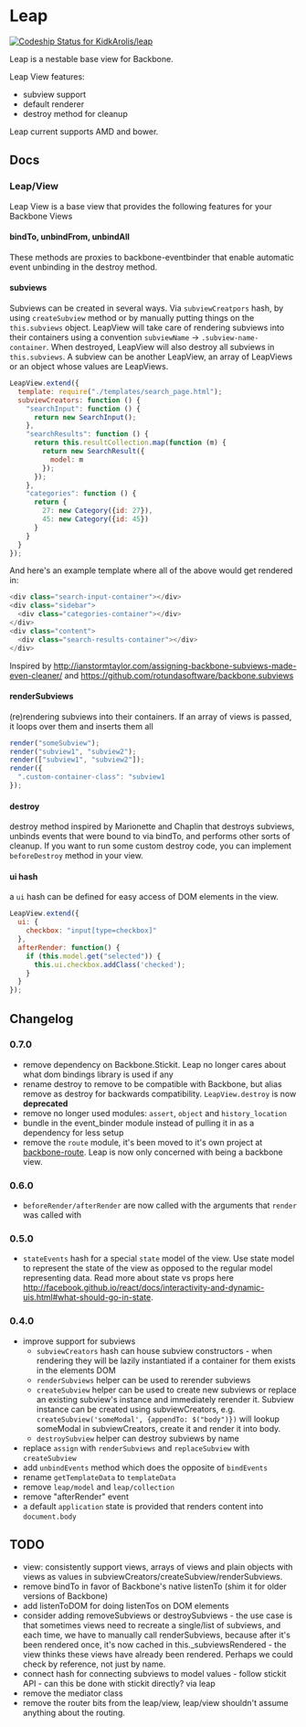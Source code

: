 # Leap

[ ![Codeship Status for KidkArolis/leap](https://codeship.io/projects/eaf60910-0147-0131-111c-7a4299a05af4/status?branch=master)](https://codeship.io/projects/7060)

Leap is a nestable base view for Backbone.

Leap View features:

  * subview support
  * default renderer
  * destroy method for cleanup

Leap current supports AMD and bower.

## Docs

### Leap/View

Leap View is a base view that provides the following features for your Backbone Views

#### bindTo, unbindFrom, unbindAll

These methods are proxies to backbone-eventbinder that enable automatic event unbinding in the destroy method.


#### subviews

Subviews can be created in several ways. Via `subviewCreatpors` hash, by using `createSubview` method or by manually putting things on the `this.subviews` object. LeapView will take care of rendering subviews into their containers using a convention `subviewName` -> `.subview-name-container`. When destroyed, LeapView will also destroy all subviews in `this.subviews`. A subview can be another LeapView, an array of LeapViews or an object whose values are LeapViews.


```js
LeapView.extend({
  template: require("./templates/search_page.html");
  subviewCreators: function () {
    "searchInput": function () {
      return new SearchInput();
    },
    "searchResults": function () {
      return this.resultCollection.map(function (m) {
        return new SearchResult({
          model: m
        });
      });
    },
    "categories": function () {
      return {
        27: new Category({id: 27}),
        45: new Category({id: 45})
      }
    }
  }
});
```

And here's an example template where all of the above would get rendered in:

```js
<div class="search-input-container"></div>
<div class="sidebar">
  <div class="categories-container"></div>
</div>
<div class="content">
  <div class="search-results-container"></div>
</div>
```

Inspired by http://ianstormtaylor.com/assigning-backbone-subviews-made-even-cleaner/ and https://github.com/rotundasoftware/backbone.subviews


#### renderSubviews

(re)rendering subviews into their containers. If an array of views is passed, it loops over them and inserts them all

```js
render("someSubview");
render("subview1", "subview2");
render(["subview1", "subview2"]);
render({
  ".custom-container-class": "subview1
});
```


#### destroy

destroy method inspired by Marionette and Chaplin that destroys subviews,
unbinds events that were bound to via bindTo, and performs other sorts of
cleanup. If you want to run some custom destroy code, you can implement
`beforeDestroy` method in your view.


#### ui hash

a `ui` hash can be defined for easy access of DOM elements in the view.

```js
LeapView.extend({
  ui: {
    checkbox: "input[type=checkbox]"
  },
  afterRender: function() {
    if (this.model.get("selected")) {
      this.ui.checkbox.addClass('checked');
    }
  }
});
```

## Changelog

### 0.7.0

* remove dependency on Backbone.Stickit. Leap no longer cares about what dom bindings library is used if any
* rename destroy to remove to be compatible with Backbone, but alias remove as destroy for backwards compatibility. `LeapView.destroy` is now **deprecated**
* remove no longer used modules: `assert`, `object` and `history_location`
* bundle in the event_binder module instead of pulling it in as a dependency for less setup
* remove the `route` module, it's been moved to it's own project at [backbone-route](https://github.com/QubitProducts/backbone-route). Leap is now only concerned with being a backbone view.

### 0.6.0

* `beforeRender/afterRender` are now called with the arguments that `render` was called with

### 0.5.0

* `stateEvents` hash for a special `state` model of the view. Use state model to represent the state of the view as opposed to the regular model representing data. Read more about state vs props here http://facebook.github.io/react/docs/interactivity-and-dynamic-uis.html#what-should-go-in-state.

### 0.4.0

* improve support for subviews
  * `subviewCreators` hash can house subview constructors - when rendering they will be lazily   instantiated if a container for them exists in the elements DOM
  * `renderSubviews` helper can be used to rerender subviews
  * `createSubview` helper can be used to create new subviews or replace an existing subview's    instance and immediately rerender it. Subview instance can be created using subviewCreators, e.g. `createSubview('someModal', {appendTo: $("body")})` will lookup someModal in subviewCreators, create it and render it into body.
  * `destroySubview` helper can destroy subviews by name
* replace `assign` with `renderSubviews` and `replaceSubview` with `createSubview`
* add `unbindEvents` method which does the opposite of `bindEvents`
* rename `getTemplateData` to `templateData`
* remove `leap/model` and `leap/collection`
* remove "afterRender" event
* a default `application` state is provided that renders content into `document.body`

## TODO

  * view: consistently support views, arrays of views and plain objects with views as values in subviewCreators/createSubview/renderSubviews.
  * remove bindTo in favor of Backbone's native listenTo (shim it for older versions of Backbone)
  * add listenToDOM for doing listenTos on DOM elements
  * consider adding removeSubviews or destroySubviews - the use case is that sometimes views need to recreate a single/list of subviews, and each time, we have to manually call renderSubviews, because after it's been rendered once, it's now cached in this._subviewsRendered - the view thinks these views have already been rendered. Perhaps we could check by reference, not just by name.
  * connect hash for connecting subviews to model values - follow stickit API - can this be done with stickit directly? via leap
  * remove the mediator class
  * remove the router bits from the leap/view, leap/view shouldn't assume anything about the routing.